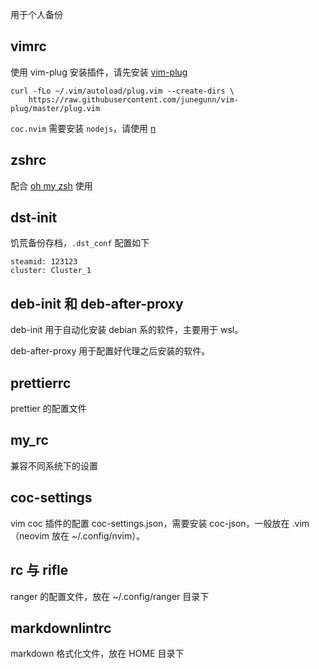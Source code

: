 用于个人备份

## vimrc

使用 vim-plug 安装插件，请先安装 [vim-plug](https://github.com/junegunn/vim-plug)

```shell
curl -fLo ~/.vim/autoload/plug.vim --create-dirs \
    https://raw.githubusercontent.com/junegunn/vim-plug/master/plug.vim
```

`coc.nvim` 需要安装 `nodejs`，请使用 [n](https://github.com/tj/n)

## zshrc

配合 [oh my zsh](https://github.com/ohmyzsh/ohmyzsh) 使用

## dst-init

饥荒备份存档，`.dst_conf` 配置如下

```shell
steamid: 123123
cluster: Cluster_1
```

## deb-init 和 deb-after-proxy

deb-init 用于自动化安装 debian 系的软件，主要用于 wsl。

deb-after-proxy 用于配置好代理之后安装的软件。

## prettierrc

prettier 的配置文件

## my_rc

兼容不同系统下的设置

## coc-settings

vim coc 插件的配置 coc-settings.json，需要安装 coc-json，一般放在 .vim（neovim 放在 ~/.config/nvim）。

## rc 与 rifle

ranger 的配置文件，放在 ~/.config/ranger 目录下

## markdownlintrc

markdown 格式化文件，放在 HOME 目录下

